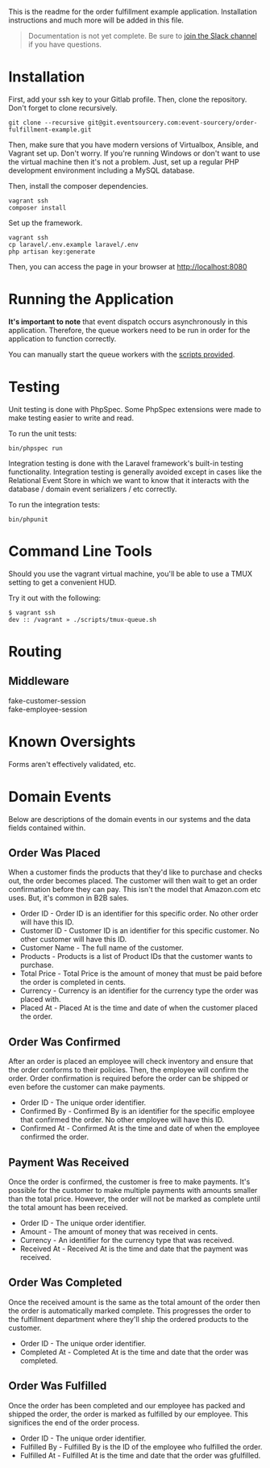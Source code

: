 This is the readme for the order fulfillment example application. Installation instructions and much more will be added in this file.

> Documentation is not yet complete. Be sure to [join the Slack channel](https://eventsourcery.com/slack-invite) if you have questions.


# Installation

First, add your ssh key to your Gitlab profile. Then, clone the repository. Don't forget to clone recursively.

```
git clone --recursive git@git.eventsourcery.com:event-sourcery/order-fulfillment-example.git
```

Then, make sure that you have modern versions of Virtualbox, Ansible, and Vagrant set up. Don't worry. If you're running Windows or don't want to use the virtual machine then it's not a problem. Just, set up a regular PHP development environment including a MySQL database.

Then, install the composer dependencies.

```
vagrant ssh
composer install
```

Set up the framework.

```
vagrant ssh
cp laravel/.env.example laravel/.env
php artisan key:generate
```

Then, you can access the page in your browser at [http://localhost:8080](http://localhost:8080)

# Running the Application 

**It's important to note** that event dispatch occurs asynchronously in this application. Therefore, the queue workers need to be run in order for the application to function correctly.

You can manually start the queue workers with the [scripts provided](scripts/).

# Testing

Unit testing is done with PhpSpec. Some PhpSpec extensions were made to make testing easier to write and read.

To run the unit tests:

```
bin/phpspec run
```

Integration testing is done with the Laravel framework's built-in testing functionality. Integration testing is generally avoided except in cases like the Relational Event Store in which we want to know that it interacts with the database / domain event serializers / etc correctly.

To run the integration tests:

```
bin/phpunit
```

# Command Line Tools

Should you use the vagrant virtual machine, you'll be able to use a TMUX setting to get a convenient HUD.



Try it out with the following:

```
$ vagrant ssh
dev :: /vagrant » ./scripts/tmux-queue.sh 
``` 


# Routing

## Middleware

fake-customer-session  
fake-employee-session

# Known Oversights

Forms aren't effectively validated, etc.

# Domain Events

Below are descriptions of the domain events in our systems and the data fields contained within.

## Order Was Placed

When a customer finds the products that they'd like to purchase and checks out, the order becomes placed. The customer will then wait to get an order confirmation before they can pay. This isn't the model that Amazon.com etc uses. But, it's common in B2B sales. 

* Order ID - Order ID is an identifier for this specific order. No other order will have this ID.
* Customer ID - Customer ID is an identifier for this specific customer. No other customer will have this ID.
* Customer Name - The full name of the customer. 
* Products - Products is a list of Product IDs that the customer wants to purchase.
* Total Price - Total Price is the amount of money that must be paid before the order is completed in cents. 
* Currency - Currency is an identifier for the currency type the order was placed with. 
* Placed At - Placed At is the time and date of when the customer placed the order.

## Order Was Confirmed

After an order is placed an employee will check inventory and ensure that the order conforms to their policies. Then, the employee will confirm the order. Order confirmation is required before the order can be shipped or even before the customer can make payments.

* Order ID - The unique order identifier.
* Confirmed By - Confirmed By is an identifier for the specific employee that confirmed the order. No other employee will have this ID.
* Confirmed At - Confirmed At is the time and date of when the employee confirmed the order.

## Payment Was Received

Once the order is confirmed, the customer is free to make payments. It's possible for the customer to make multiple payments with amounts smaller than the total price. However, the order will not be marked as complete until the total amount has been received.

* Order ID - The unique order identifier.
* Amount - The amount of money that was received in cents.
* Currency - An identifier for the currency type that was received. 
* Received At - Received At is the time and date that the payment was received.

## Order Was Completed

Once the received amount is the same as the total amount of the order then the order is automatically marked complete. This progresses the order to the fulfillment department where they'll ship the ordered products to the customer.

* Order ID - The unique order identifier.
* Completed At - Completed At is the time and date that the order was completed.

## Order Was Fulfilled

Once the order has been completed and our employee has packed and shipped the order, the order is marked as fulfilled by our employee. This significes the end of the order process.

* Order ID - The unique order identifier.
* Fulfilled By - Fulfilled By is the ID of the employee who fulfilled the order.
* Fulfilled At - Fulfilled At is the time and date that the order was gfulfilled.